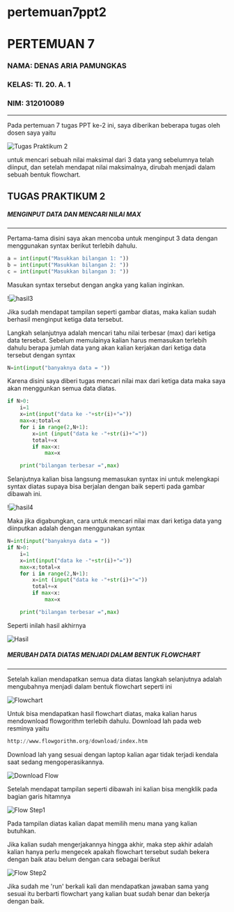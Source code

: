 # pertemuan7ppt2
# PERTEMUAN 7
### NAMA: DENAS ARIA PAMUNGKAS
### KELAS: TI. 20. A. 1
### NIM: 312010089
___________________________________________________________________________________

 Pada pertemuan 7 tugas PPT ke-2 ini, saya diberikan beberapa tugas oleh dosen saya yaitu 

![Tugas Praktikum 2](https://user-images.githubusercontent.com/72906579/98377632-a5376480-2077-11eb-914b-7edfddf5d866.png)

untuk mencari sebuah nilai maksimal dari 3 data yang sebelumnya telah diinput, dan setelah mendapat nilai maksimalnya, dirubah menjadi dalam sebuah bentuk flowchart.

## TUGAS PRAKTIKUM 2
##### MENGINPUT DATA DAN MENCARI NILAI MAX
________________________________________________________________________________________
Pertama-tama disini saya akan mencoba untuk menginput 3 data dengan menggunakan syntax berikut terlebih dahulu.
```python
a = int(input("Masukkan bilangan 1: "))
b = int(input("Masukkan bilangan 2: "))
c = int(input("Masukkan bilangan 3: "))
```
Masukan syntax tersebut dengan angka yang kalian inginkan. 

!![hasil3](https://user-images.githubusercontent.com/72905634/98459995-f6695600-2154-11eb-85cc-406deb80d933.png)

Jika sudah mendapat tampilan seperti gambar diatas, maka kalian sudah berhasil menginput ketiga data tersebut. <br>

Langkah selanjutnya adalah mencari tahu nilai terbesar (max) dari ketiga data tersebut. Sebelum memulainya kalian harus memasukan terlebih dahulu berapa jumlah data yang akan kalian kerjakan dari ketiga data tersebut dengan syntax <br>
```python
N=int(input("banyaknya data = "))
```
Karena disini saya diberi tugas mencari nilai max dari ketiga data maka saya akan menggunkan semua data diatas.

```python
if N>0:
    i=1
    x=int(input("data ke -"+str(i)+"="))
    max=x;total=x
    for i in range(2,N+1):
        x=int (input("data ke -"+str(i)+"="))
        total+=x
        if max<x:
            max=x

    print("bilangan terbesar =",max)
```
Selanjutnya kalian bisa langsung  memasukan syntax ini untuk melengkapi syntax diatas supaya bisa berjalan dengan baik seperti pada gambar dibawah ini.

!![hasil4](https://user-images.githubusercontent.com/72905634/98460045-8d361280-2155-11eb-948d-66e39e39843b.png)

Maka jika digabungkan, cara untuk mencari nilai max dari ketiga data yang diinputkan adalah dengan menggunakan syntax
```python
N=int(input("banyaknya data = "))
if N>0:
    i=1
    x=int(input("data ke -"+str(i)+"="))
    max=x;total=x
    for i in range(2,N+1):
        x=int (input("data ke -"+str(i)+"="))
        total+=x
        if max<x:
            max=x

    print("bilangan terbesar =",max)
```
Seperti inilah hasil akhirnya 

![Hasil](https://user-images.githubusercontent.com/72906579/98377618-a1a3dd80-2077-11eb-9918-f355e5c74bdc.png)

##### MERUBAH DATA DIATAS MENJADI DALAM BENTUK FLOWCHART
__________________________________________________________________________________
Setelah kalian mendapatkan semua data diatas langkah selanjutnya adalah mengubahnya menjadi dalam bentuk flowchart seperti ini

![Flowchart](https://user-images.githubusercontent.com/72906579/98388431-55f83080-2085-11eb-9e13-0adbdae25e4d.png)

Untuk bisa mendapatkan hasil flowchart diatas, maka kalian harus mendownload flowgorithm terlebih dahulu. Download lah pada web resminya yaitu 
```python
http://www.flowgorithm.org/download/index.htm
```
Download lah yang sesuai dengan laptop kalian agar tidak terjadi kendala saat sedang mengoperasikannya.

![Download Flow](https://user-images.githubusercontent.com/72906579/98425077-74325080-20c6-11eb-8cc6-4a64210e290a.png)

Setelah mendapat tampilan seperti dibawah ini kalian bisa mengklik pada bagian garis hitamnya

![Flow Step1](https://user-images.githubusercontent.com/72906579/98389639-e5eaaa00-2086-11eb-9dd2-107a642334ff.png)

Pada tampilan diatas kalian dapat memilih menu mana yang kalian butuhkan.

Jika kalian sudah mengerjakannya hingga akhir, maka step akhir adalah kalian hanya perlu mengecek apakah flowchart tersebut sudah bekera dengan baik atau belum dengan cara sebagai berikut

![Flow Step2](https://user-images.githubusercontent.com/72906579/98391855-cbfe9680-2089-11eb-8062-164af41a5509.png)

Jika sudah me 'run' berkali kali dan mendapatkan jawaban sama yang sesuai itu berbarti flowchart yang kalian buat sudah benar dan bekerja dengan baik.